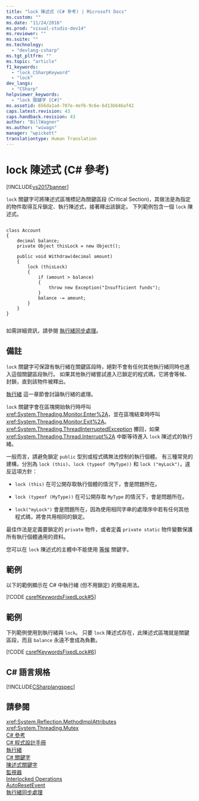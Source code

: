 ```yaml
---
title: "lock 陳述式 (C# 參考) | Microsoft Docs"
ms.custom: ""
ms.date: "11/24/2016"
ms.prod: "visual-studio-dev14"
ms.reviewer: ""
ms.suite: ""
ms.technology: 
  - "devlang-csharp"
ms.tgt_pltfrm: ""
ms.topic: "article"
f1_keywords: 
  - "lock_CSharpKeyword"
  - "lock"
dev_langs: 
  - "CSharp"
helpviewer_keywords: 
  - "lock 關鍵字 [C#]"
ms.assetid: 656da1a4-707e-4ef6-9c6e-6d13b646af42
caps.latest.revision: 43
caps.handback.revision: 43
author: "BillWagner"
ms.author: "wiwagn"
manager: "wpickett"
translationtype: Human Translation
---
```

# lock 陳述式 (C# 參考)
[!INCLUDE[vs2017banner](../../../csharp/includes/vs2017banner.md)]

`lock` 關鍵字可將陳述式區塊標記為關鍵區段 \(Critical Section\)，其做法是為指定的物件取得互斥鎖定、執行陳述式，接著釋出該鎖定。  下列範例包含一個 `lock` 陳述式。  
  
```  
  
class Account  
{  
    decimal balance;  
    private Object thisLock = new Object();  
  
    public void Withdraw(decimal amount)  
    {  
        lock (thisLock)  
        {  
            if (amount > balance)  
            {  
                throw new Exception("Insufficient funds");  
            }  
            balance -= amount;  
        }  
    }  
}  
  
```  
  
 如需詳細資訊，請參閱 [執行緒同步處理](../Topic/Thread%20Synchronization%20\(C%23%20and%20Visual%20Basic\).md)。  
  
## 備註  
 `lock` 關鍵字可保證有執行緒在關鍵區段時，絕對不會有任何其他執行緒同時也進入這個關鍵區段執行。  如果其他執行緒嘗試進入已鎖定的程式碼，它將會等候、封鎖，直到該物件被釋出。  
  
 [執行緒](../Topic/Threading%20\(C%23%20and%20Visual%20Basic\).md) 這一章節會討論執行緒的處理。  
  
 `lock` 關鍵字會在區塊開始執行時呼叫 <xref:System.Threading.Monitor.Enter%2A>，並在區塊結束時呼叫 <xref:System.Threading.Monitor.Exit%2A>。  <xref:System.Threading.ThreadInterruptedException> 擲回，如果 <xref:System.Threading.Thread.Interrupt%2A> 中斷等待進入 `lock` 陳述式的執行緒。  
  
 一般而言，請避免鎖定 `public` 型別或程式碼無法控制的執行個體。  有三種常見的建構，分別為 `lock (this)`、`lock (typeof (MyType))` 和 `lock ("myLock")`，違反這項方針：  
  
-   `lock (this)` 在可公開存取執行個體的情況下，會是問題所在。  
  
-   `lock (typeof (MyType))` 在可公開存取 `MyType` 的情況下，會是問題所在。  
  
-   `lock("myLock")` 會是問題所在，因為使用相同字串的處理序中若有任何其他程式碼，將會共用相同的鎖定。  
  
 最佳作法是定義要鎖定的 `private` 物件，或者定義 `private static` 物件變數保護所有執行個體通用的資料。  
  
 您可以在 `lock` 陳述式的主體中不能使用 [等候](../../../csharp/language-reference/keywords/await.md) 關鍵字。  
  
## 範例  
 以下的範例顯示在 C\# 中執行緒 \(但不用鎖定\) 的簡易用法。  
  
 [!CODE [csrefKeywordsFixedLock#5](../CodeSnippet/VS_Snippets_VBCSharp/csrefKeywordsFixedLock#5)]  
  
## 範例  
 下列範例使用到執行緒與 `lock`。  只要 `lock` 陳述式存在，此陳述式區塊就是關鍵區段，而且 `balance` 永遠不會成為負數。  
  
 [!CODE [csrefKeywordsFixedLock#6](../CodeSnippet/VS_Snippets_VBCSharp/csrefKeywordsFixedLock#6)]  
  
## C\# 語言規格  
 [!INCLUDE[CSharplangspec](../../../csharp/language-reference/keywords/includes/csharplangspec_md.md)]  
  
## 請參閱  
 <xref:System.Reflection.MethodImplAttributes>   
 <xref:System.Threading.Mutex>   
 [C\# 參考](../../../csharp/language-reference/index.md)   
 [C\# 程式設計手冊](../../../csharp/programming-guide/index.md)   
 [執行緒](../Topic/Threading%20\(C%23%20and%20Visual%20Basic\).md)   
 [C\# 關鍵字](../../../csharp/language-reference/keywords/index.md)   
 [陳述式關鍵字](../../../csharp/language-reference/keywords/statement-keywords.md)   
 [監視器](../Topic/Monitors.md)   
 [Interlocked Operations](../Topic/Interlocked%20Operations.md)   
 [AutoResetEvent](../Topic/AutoResetEvent.md)   
 [執行緒同步處理](../Topic/Thread%20Synchronization%20\(C%23%20and%20Visual%20Basic\).md)